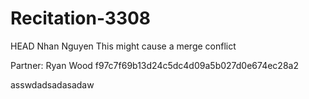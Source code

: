 # Recitation-3308
HEAD
Nhan Nguyen
This might cause a merge conflict

Partner: Ryan Wood
 f97c7f69b13d24c5dc4d09a5b027d0e674ec28a2



asswdadsadasadaw
